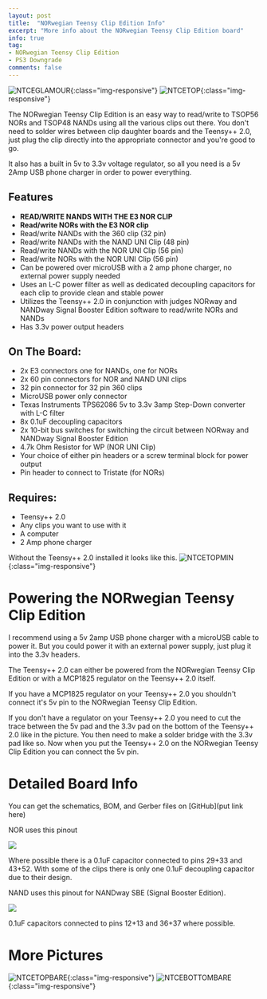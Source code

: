 ```yaml
---
layout: post
title:  "NORwegian Teensy Clip Edition Info"
excerpt: "More info about the NORwegian Teensy Clip Edition board"
info: true
tag:
- NORwegian Teensy Clip Edition
- PS3 Downgrade
comments: false
---
```

![NTCEGLAMOUR](/assets/img/NTCEGLAMOUR.jpg){:class="img-responsive"}
![NTCETOP](/assets/img/NTCETOP.jpg){:class="img-responsive"}

The NORwegian Teensy Clip Edition is an easy way to read/write to TSOP56 NORs and TSOP48 NANDs using all the various clips out there. You don't need to solder wires between clip daughter boards and the Teensy++ 2.0, just plug the clip directly into the appropriate connector and you're good to go.

It also has a built in 5v to 3.3v voltage regulator, so all you need is a 5v 2Amp USB phone charger in order to power everything.

## Features
* **READ/WRITE NANDS WITH THE E3 NOR CLIP**
* **Read/write NORs with the E3 NOR clip**
* Read/write NANDs with the 360 clip (32 pin)
* Read/write NANDs with the NAND UNI Clip (48 pin)
* Read/write NANDs with the NOR UNI Clip (56 pin)
* Read/write NORs with the NOR UNI Clip (56 pin)
* Can be powered over microUSB with a 2 amp phone charger, no external power supply needed
* Uses an L-C power filter as well as dedicated decoupling capacitors for each clip to provide clean and stable power
* Utilizes the Teensy++ 2.0 in conjunction with judges NORway and NANDway Signal Booster Edition software to read/write NORs and NANDs
* Has 3.3v power output headers

## On The Board:
* 2x E3 connectors one for NANDs, one for NORs
* 2x 60 pin connectors for NOR and NAND UNI clips
* 32 pin connector for 32 pin 360 clips
* MicroUSB power only connector
* Texas Instruments TPS62086 5v to 3.3v 3amp Step-Down converter with L-C filter
* 8x 0.1uF decoupling capacitors
* 2x 10-bit bus switches for switching the circuit between NORway and NANDway Signal Booster Edition
* 4.7k Ohm Resistor for WP (NOR UNI Clip)
* Your choice of either pin headers or a screw terminal block for power output
* Pin header to connect to Tristate (for NORs)

## Requires:
* Teensy++ 2.0
* Any clips you want to use with it
* A computer
* 2 Amp phone charger

Without the Teensy++ 2.0 installed it looks like this.
![NTCETOPMIN](/assets/img/NTCETOPMIN.jpg){:class="img-responsive"}

# Powering the NORwegian Teensy Clip Edition
I recommend using a 5v 2amp USB phone charger with a microUSB cable to power it. But you could power it with an external power supply, just plug it into the 3.3v headers.

The Teensy++ 2.0 can either be powered from the NORwegian Teensy Clip Edition or with a MCP1825 regulator on the Teensy++ 2.0 itself.

If you have a MCP1825 regulator on your Teensy++ 2.0 you shouldn't connect it's 5v pin to the NORwegian Teensy Clip Edition.

If you don't have a regulator on your Teensy++ 2.0 you need to cut the trace between the 5v pad and the 3.3v pad on the bottom of the Teensy++ 2.0 like in the picture.
You then need to make a solder bridge with the 3.3v pad like so. Now when you put the Teensy++ 2.0 on the NORwegian Teensy Clip Edition you can connect the 5v pin.

# Detailed Board Info

You can get the schematics, BOM, and Gerber files on [GitHub](put link here)

NOR uses this pinout

![](https://i.imgur.com/Zx64QzN.gif)

Where possible there is a 0.1uF capacitor connected to pins 29+33 and 43+52. With some of the clips there is only one 0.1uF decoupling capacitor due to their design.

NAND uses this pinout for NANDway SBE (Signal Booster Edition). 

![](https://i.imgur.com/hodHGCp.jpg)

0.1uF capacitors connected to pins 12+13 and 36+37 where possible.

# More Pictures

![NTCETOPBARE](/assets/img/NTCETOPBARE.jpg){:class="img-responsive"}
![NTCEBOTTOMBARE](/assets/img/NTCEBOTTOMBARE.jpg){:class="img-responsive"}